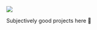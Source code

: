 <img src="https://github-readme-stats.vercel.app/api/wakatime?username=U078H10Q3MZ&api_domain=waka.hackclub.com&bg_color=1A202C&title_color=2F855A&icon_color=2F855A&text_color=ffffff&custom_title=Wakapi%20Week%20Stats&layout=compact">

Subjectively good projects here 🔽
